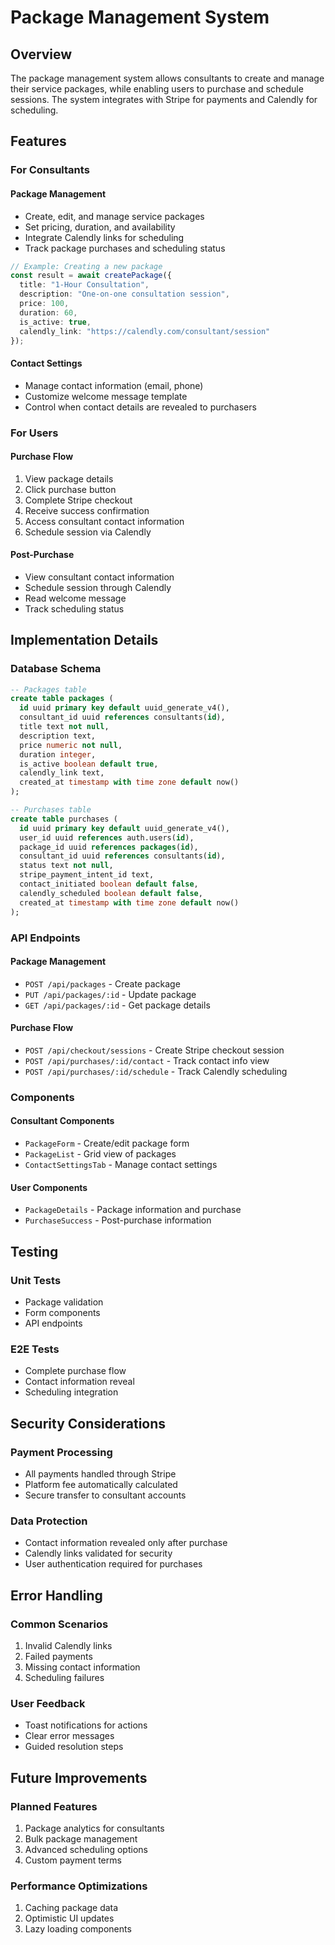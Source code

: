 # Package Management System

## Overview
The package management system allows consultants to create and manage their service packages, while enabling users to purchase and schedule sessions. The system integrates with Stripe for payments and Calendly for scheduling.

## Features

### For Consultants

#### Package Management
- Create, edit, and manage service packages
- Set pricing, duration, and availability
- Integrate Calendly links for scheduling
- Track package purchases and scheduling status

```typescript
// Example: Creating a new package
const result = await createPackage({
  title: "1-Hour Consultation",
  description: "One-on-one consultation session",
  price: 100,
  duration: 60,
  is_active: true,
  calendly_link: "https://calendly.com/consultant/session"
});
```

#### Contact Settings
- Manage contact information (email, phone)
- Customize welcome message template
- Control when contact details are revealed to purchasers

### For Users

#### Purchase Flow
1. View package details
2. Click purchase button
3. Complete Stripe checkout
4. Receive success confirmation
5. Access consultant contact information
6. Schedule session via Calendly

#### Post-Purchase
- View consultant contact information
- Schedule session through Calendly
- Read welcome message
- Track scheduling status

## Implementation Details

### Database Schema

```sql
-- Packages table
create table packages (
  id uuid primary key default uuid_generate_v4(),
  consultant_id uuid references consultants(id),
  title text not null,
  description text,
  price numeric not null,
  duration integer,
  is_active boolean default true,
  calendly_link text,
  created_at timestamp with time zone default now()
);

-- Purchases table
create table purchases (
  id uuid primary key default uuid_generate_v4(),
  user_id uuid references auth.users(id),
  package_id uuid references packages(id),
  consultant_id uuid references consultants(id),
  status text not null,
  stripe_payment_intent_id text,
  contact_initiated boolean default false,
  calendly_scheduled boolean default false,
  created_at timestamp with time zone default now()
);
```

### API Endpoints

#### Package Management
- `POST /api/packages` - Create package
- `PUT /api/packages/:id` - Update package
- `GET /api/packages/:id` - Get package details

#### Purchase Flow
- `POST /api/checkout/sessions` - Create Stripe checkout session
- `POST /api/purchases/:id/contact` - Track contact info view
- `POST /api/purchases/:id/schedule` - Track Calendly scheduling

### Components

#### Consultant Components
- `PackageForm` - Create/edit package form
- `PackageList` - Grid view of packages
- `ContactSettingsTab` - Manage contact settings

#### User Components
- `PackageDetails` - Package information and purchase
- `PurchaseSuccess` - Post-purchase information

## Testing

### Unit Tests
- Package validation
- Form components
- API endpoints

### E2E Tests
- Complete purchase flow
- Contact information reveal
- Scheduling integration

## Security Considerations

### Payment Processing
- All payments handled through Stripe
- Platform fee automatically calculated
- Secure transfer to consultant accounts

### Data Protection
- Contact information revealed only after purchase
- Calendly links validated for security
- User authentication required for purchases

## Error Handling

### Common Scenarios
1. Invalid Calendly links
2. Failed payments
3. Missing contact information
4. Scheduling failures

### User Feedback
- Toast notifications for actions
- Clear error messages
- Guided resolution steps

## Future Improvements

### Planned Features
1. Package analytics for consultants
2. Bulk package management
3. Advanced scheduling options
4. Custom payment terms

### Performance Optimizations
1. Caching package data
2. Optimistic UI updates
3. Lazy loading components
